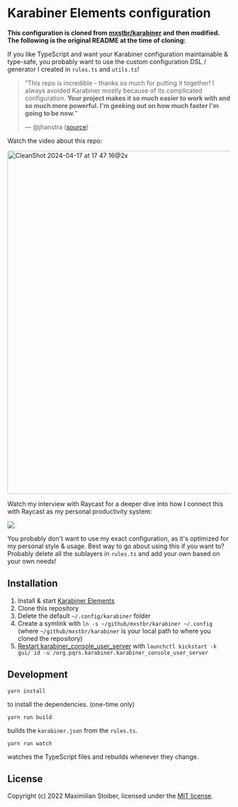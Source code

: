 # Karabiner Elements configuration

**This configuration is cloned from [mxstbr/karabiner](https://github.com/mxstbr/karabiner) and then modified. The following is the original README at the time of cloning:**

If you like TypeScript and want your Karabiner configuration maintainable & type-safe, you probably want to use the custom configuration DSL / generator I created in `rules.ts` and `utils.ts`!

> “This repo is incredible - thanks so much for putting it together! I always avoided Karabiner mostly because of its complicated configuration. **Your project makes it so much easier to work with and so much more powerful. I'm geeking out on how much faster I'm going to be now.**”
>
> — @jhanstra ([source](https://github.com/mxstbr/karabiner/pull/4))

Watch the video about this repo:

[<img width="772" alt="CleanShot 2024-04-17 at 17 47 16@2x" src="https://github.com/mxstbr/karabiner/assets/7525670/c8565c48-10ad-4479-b690-ddc35d1ca8ce">](https://www.youtube.com/watch?v=j4b_uQX3Vu0)

Watch my interview with Raycast for a deeper dive into how I connect this with Raycast as my personal productivity system:

[![](https://github.com/mxstbr/karabiner/assets/7525670/f974cee3-ac92-4f80-8bf7-9efdf81f78b5)](https://www.youtube.com/watch?v=m5MDv9qwhU8)

You probably don't want to use my exact configuration, as it's optimized for my personal style & usage. Best way to go about using this if you want to? Probably delete all the sublayers in `rules.ts` and add your own based on your own needs!

## Installation

1. Install & start [Karabiner Elements](https://karabiner-elements.pqrs.org/)
1. Clone this repository
1. Delete the default `~/.config/karabiner` folder
1. Create a symlink with `ln -s ~/github/mxstbr/karabiner ~/.config` (where `~/github/mxstbr/karabiner` is your local path to where you cloned the repository)
1. [Restart karabiner_console_user_server](https://karabiner-elements.pqrs.org/docs/manual/misc/configuration-file-path/) with `` launchctl kickstart -k gui/`id -u`/org.pqrs.karabiner.karabiner_console_user_server ``

## Development

```
yarn install
```

to install the dependencies. (one-time only)

```
yarn run build
```

builds the `karabiner.json` from the `rules.ts`.

```
yarn run watch
```

watches the TypeScript files and rebuilds whenever they change.

## License

Copyright (c) 2022 Maximilian Stoiber, licensed under the [MIT license](./LICENSE.md).

